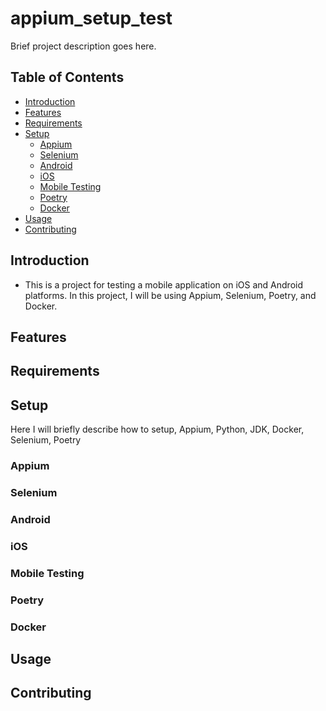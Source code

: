 # appium_setup_test

Brief project description goes here.

## Table of Contents

- [Introduction](#introduction)
- [Features](#features)
- [Requirements](#requirements)
- [Setup](#setup)
  - [Appium](#appium)
  - [Selenium](#selenium)
  - [Android](#android)
  - [iOS](#ios)
  - [Mobile Testing](#mobile-testing)
  - [Poetry](#poetry)
  - [Docker](#docker)
- [Usage](#usage)
- [Contributing](#contributing)


## Introduction
- This is a project for testing a mobile application on iOS and Android platforms. In this project, I will be using Appium, Selenium, Poetry, and Docker.


## Features



## Requirements


## Setup
Here I will briefly describe how to setup, Appium, Python, JDK, Docker, Selenium, Poetry  


### Appium



### Selenium



### Android



### iOS


### Mobile Testing



### Poetry


### Docker


## Usage


## Contributing




